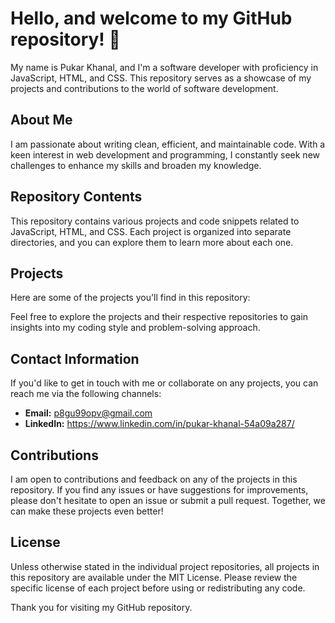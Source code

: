# Hello, and welcome to my GitHub repository! 👋

My name is Pukar Khanal, and I'm a software developer with proficiency in JavaScript, HTML, and CSS. This repository serves as a showcase of my projects and contributions to the world of software development.

## About Me
I am passionate about writing clean, efficient, and maintainable code. With a keen interest in web development and programming, I constantly seek new challenges to enhance my skills and broaden my knowledge.

## Repository Contents
This repository contains various projects and code snippets related to JavaScript, HTML, and CSS. Each project is organized into separate directories, and you can explore them to learn more about each one.

## Projects
Here are some of the projects you'll find in this repository:


Feel free to explore the projects and their respective repositories to gain insights into my coding style and problem-solving approach.

## Contact Information
If you'd like to get in touch with me or collaborate on any projects, you can reach me via the following channels:

- **Email:** p8gu99opv@gmail.com
- **LinkedIn:** https://www.linkedin.com/in/pukar-khanal-54a09a287/

## Contributions
I am open to contributions and feedback on any of the projects in this repository. If you find any issues or have suggestions for improvements, please don't hesitate to open an issue or submit a pull request. Together, we can make these projects even better!

## License
Unless otherwise stated in the individual project repositories, all projects in this repository are available under the MIT License. Please review the specific license of each project before using or redistributing any code.

Thank you for visiting my GitHub repository.
